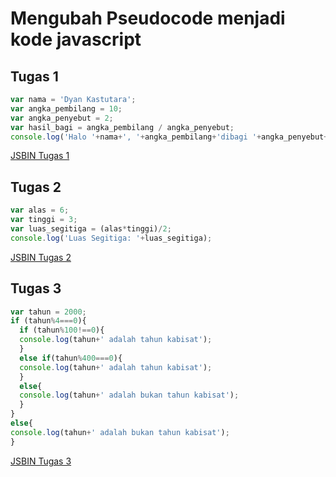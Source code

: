 # Mengubah Pseudocode menjadi kode javascript

## Tugas 1
```javascript
var nama = 'Dyan Kastutara';
var angka_pembilang = 10;
var angka_penyebut = 2;
var hasil_bagi = angka_pembilang / angka_penyebut;
console.log('Halo '+nama+', '+angka_pembilang+'dibagi '+angka_penyebut+'adalah sama dengan '+hasil_bagi);
```
[JSBIN Tugas 1](http://jsbin.com/hatupo/1/edit?js,console)

## Tugas 2
```Javascript
var alas = 6;
var tinggi = 3;
var luas_segitiga = (alas*tinggi)/2;
console.log('Luas Segitiga: '+luas_segitiga);
```
[JSBIN Tugas 2](http://jsbin.com/parazof/1/edit?js,console)

## Tugas 3
```Javascript
var tahun = 2000;
if (tahun%4===0){
  if (tahun%100!==0){
  console.log(tahun+' adalah tahun kabisat');
  }
  else if(tahun%400===0){
  console.log(tahun+' adalah tahun kabisat');
  }
  else{
  console.log(tahun+' adalah bukan tahun kabisat');
  }
}
else{
console.log(tahun+' adalah bukan tahun kabisat');
}
```
[JSBIN Tugas 3](http://jsbin.com/fenajag/1/edit?js,console)
